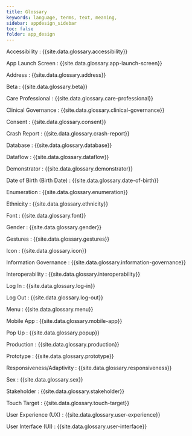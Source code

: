 ```yaml
---
title: Glossary
keywords: language, terms, text, meaning, 
sidebar: appdesign_sidebar
toc: false
folder: app_design
---
```


Accessibility
: {{site.data.glossary.accessibility}}

App Launch Screen
: {{site.data.glossary.app-launch-screen}}

Address
: {{site.data.glossary.address}}

Beta 
: {{site.data.glossary.beta}}

Care Professional
: {{site.data.glossary.care-professional}}

Clinical Governance
: {{site.data.glossary.clinical-governance}}

Consent 
: {{site.data.glossary.consent}}

Crash Report
: {{site.data.glossary.crash-report}}

Database 
: {{site.data.glossary.database}}

Dataflow 
: {{site.data.glossary.dataflow}}

Demonstrator
: {{site.data.glossary.demonstrator}}

Date of Birth (Birth Date) 
: {{site.data.glossary.date-of-birth}}

Enumeration 
: {{site.data.glossary.enumeration}}

Ethnicity 
: {{site.data.glossary.ethnicity}}

Font 
: {{site.data.glossary.font}}

Gender
: {{site.data.glossary.gender}}

Gestures
: {{site.data.glossary.gestures}}

Icon
: {{site.data.glossary.icon}}

Information Governance
: {{site.data.glossary.information-governance}}

Interoperability
: {{site.data.glossary.interoperability}}

Log In
: {{site.data.glossary.log-in}}

Log Out
: {{site.data.glossary.log-out}}

Menu
: {{site.data.glossary.menu}}

Mobile App
: {{site.data.glossary.mobile-app}}

Pop Up
: {{site.data.glossary.popup}}

Production
: {{site.data.glossary.production}}

Prototype 
: {{site.data.glossary.prototype}}

Responsiveness/Adaptivity
: {{site.data.glossary.responsiveness}}

Sex
: {{site.data.glossary.sex}}

Stakeholder
: {{site.data.glossary.stakeholder}}

Touch Target
: {{site.data.glossary.touch-target}}

User Experience (UX)
: {{site.data.glossary.user-experience}}

User Interface (UI)
: {{site.data.glossary.user-interface}}